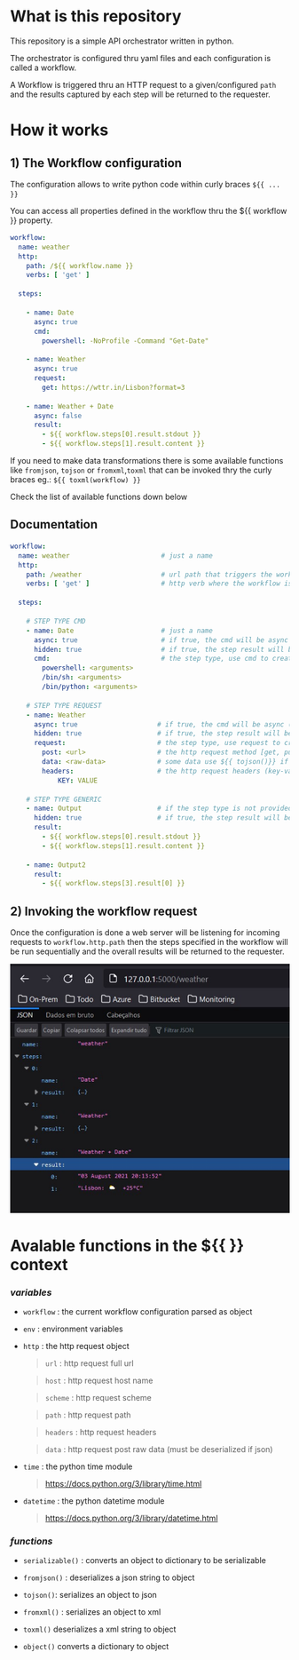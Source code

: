 # What is this repository

This repository is a simple API orchestrator written in python.

The orchestrator is configured thru yaml files and each configuration is called a workflow.

A Workflow is triggered thru an HTTP request to a given/configured `path` and the results captured by each step will be returned to the requester.

# How it works

## 1) The Workflow configuration

The configuration allows to write python code within curly braces `${{ ... }}`

You can access all properties defined in the workflow thru the ${{ workflow }} property.

```yaml
workflow:
  name: weather
  http:
    path: /${{ workflow.name }}
    verbs: [ 'get' ]

  steps:
    
    - name: Date
      async: true
      cmd:
        powershell: -NoProfile -Command "Get-Date"

    - name: Weather
      async: true
      request:
        get: https://wttr.in/Lisbon?format=3

    - name: Weather + Date
      async: false
      result: 
        - ${{ workflow.steps[0].result.stdout }}
        - ${{ workflow.steps[1].result.content }}
```

If you need to make data transformations there is some available functions like `fromjson`, `tojson` or `fromxml`,`toxml` that can be invoked thry the curly braces
eg.: `${{ toxml(workflow) }}` 

Check the list of available functions down below


## Documentation

```yaml
workflow:
  name: weather                       # just a name
  http:
    path: /weather                    # url path that triggers the workflow
    verbs: [ 'get' ]                  # http verb where the workflow is listening on

  steps:

    # STEP TYPE CMD
    - name: Date                      # just a name
      async: true                     # if true, the cmd will be async  (default is false)
      hidden: true                    # if true, the step result will be omitted from the response  (default is false)
      cmd:                            # the step type, use cmd to create a terminal step type
        powershell: <arguments> 
        /bin/sh: <arguments>
        /bin/python: <arguments>

    # STEP TYPE REQUEST
    - name: Weather
      async: true                    # if true, the cmd will be async (default is false)
      hidden: true                   # if true, the step result will be omitted from the response  (default is false)
      request:                       # the step type, use request to create an http step type
        post: <url>                  # the http request method [get, put,post,delete]
        data: <raw-data>             # some data use ${{ tojson()}} if you want to serialize an object
        headers:                     # the http request headers (key-value pairs)
            KEY: VALUE            

    # STEP TYPE GENERIC
    - name: Output                   # if the step type is not provided, it can be just like a simple wrapper (useful for data transformation)
      hidden: true                   # if true, the step result will be omitted from the response  (default is false)
      result:                         
        - ${{ workflow.steps[0].result.stdout }}
        - ${{ workflow.steps[1].result.content }}

    - name: Output2                  
      result:                         
        - ${{ workflow.steps[3].result[0] }}
```

## 2) Invoking the workflow request

Once the configuration is done a web server will be listening for incoming requests to `workflow.http.path` then the steps specified in the workflow will be run sequentially and the overall results will be returned to the requester.

![](docs/result.jpg)


# Avalable functions in the ${{ }} context

### *variables*

* `workflow` :  the current workflow configuration parsed as object

* `env` :  environment variables

* `http` :  the http request object 

    >`url` : http request full url

    >`host` : http request host name

    >`scheme` : http request scheme

    >`path` : http request path

    >`headers` : http request headers

    >`data` : http request post raw data (must be deserialized if json)

* `time` :  the python time module
    
    >https://docs.python.org/3/library/time.html

* `datetime` :  the python datetime module
    
    >https://docs.python.org/3/library/datetime.html


### *functions*

* `serializable()` :      converts an object to dictionary to be serializable

* `fromjson()` :          deserializes a json string to object

* `tojson()`:             serializes an object to json 

* `fromxml()` :           serializes an object to xml 

* `toxml()`               deserializes a xml string to object

* `object()`            converts a dictionary to object

